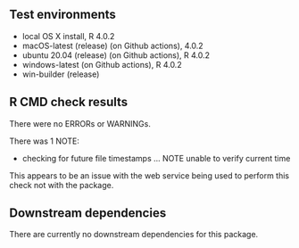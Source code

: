 ## Test environments
* local OS X install, R 4.0.2
* macOS-latest (release) (on Github actions), 4.0.2
* ubuntu 20.04 (release) (on Github actions), R 4.0.2
* windows-latest (on Github actions), R 4.0.2
* win-builder (release)

## R CMD check results
There were no ERRORs or WARNINGs.

There was 1 NOTE:

* checking for future file timestamps ... NOTE
  unable to verify current time

This appears to be an issue with the web service being used to perform this check not with the package.

## Downstream dependencies
There are currently no downstream dependencies for this package.